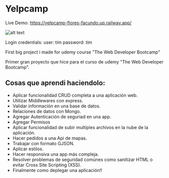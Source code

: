 # Yelpcamp
Live Demo:
https://yelpcamp-flores-facundo.up.railway.app/

![alt text](https://raw.githubusercontent.com/fdFloresMarquez/Yelpcamp/master/public/screenshot.png)

Login credentials: user: tim password: tim

First big project i made for udemy course "The Web Developer Bootcamp"

Primer gran proyecto que hice para el curso de udemy "The Web Developer Bootcamp".

## Cosas que aprendi haciendolo:
- Aplicar funcionalidad CRUD completa a una aplicación web.
- Utilizar Middlewares con express.
- Validar información en una base de datos.
- Relaciones de datos con Mongo.
- Agregar Autenticación de seguriad en una app.
- Agregar Permisos
- Aplicar funcionalidad de subir multiples archivos en la nube de la aplicación.
- Hacer pedidos a una Api de mapas.
- Trabajar con formato GJSON.
- Aplicar estilos.
- Hacer responsiva una app más compleja.
- Resolver problemas de seguridad comúnes como sanitizar HTML o evitar Cross Site Scripting (XSS).
- Finalmente como deplegar una aplicación!!

